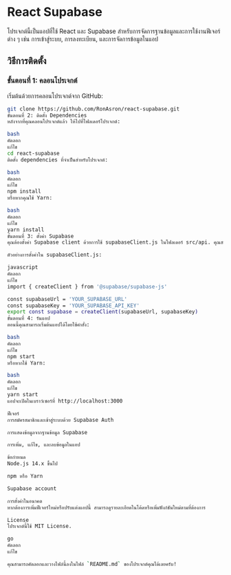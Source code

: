 # React Supabase

โปรเจกต์นี้เป็นแอปที่ใช้ React และ Supabase สำหรับการจัดการฐานข้อมูลและการใช้งานฟีเจอร์ต่าง ๆ เช่น การเข้าสู่ระบบ, การลงทะเบียน, และการจัดการข้อมูลในแอป

## วิธีการติดตั้ง

### ขั้นตอนที่ 1: คลอนโปรเจกต์

เริ่มต้นด้วยการคลอนโปรเจกต์จาก GitHub:

```bash
git clone https://github.com/RonAsron/react-supabase.git
ขั้นตอนที่ 2: ติดตั้ง Dependencies
หลังจากที่คุณคลอนโปรเจกต์แล้ว ให้ไปที่โฟลเดอร์โปรเจกต์:

bash
คัดลอก
แก้ไข
cd react-supabase
ติดตั้ง dependencies ที่จำเป็นสำหรับโปรเจกต์:

bash
คัดลอก
แก้ไข
npm install
หรือหากคุณใช้ Yarn:

bash
คัดลอก
แก้ไข
yarn install
ขั้นตอนที่ 3: ตั้งค่า Supabase
คุณต้องตั้งค่า Supabase client ด้วยการใช้ supabaseClient.js ในโฟลเดอร์ src/api. คุณสามารถสร้างบัญชีที่ Supabase และสร้างโปรเจกต์ใหม่ได้ จากนั้นคัดลอก URL และ API key และใส่ในไฟล์ supabaseClient.js.

ตัวอย่างการตั้งค่าใน supabaseClient.js:

javascript
คัดลอก
แก้ไข
import { createClient } from '@supabase/supabase-js'

const supabaseUrl = 'YOUR_SUPABASE_URL'
const supabaseKey = 'YOUR_SUPABASE_API_KEY'
export const supabase = createClient(supabaseUrl, supabaseKey)
ขั้นตอนที่ 4: รันแอป
ตอนนี้คุณสามารถเริ่มต้นแอปได้โดยใช้คำสั่ง:

bash
คัดลอก
แก้ไข
npm start
หรือหากใช้ Yarn:

bash
คัดลอก
แก้ไข
yarn start
แอปจะเปิดในเบราว์เซอร์ที่ http://localhost:3000

ฟีเจอร์
การสมัครสมาชิกและเข้าสู่ระบบด้วย Supabase Auth

การแสดงข้อมูลจากฐานข้อมูล Supabase

การเพิ่ม, แก้ไข, และลบข้อมูลในแอป

ข้อกำหนด
Node.js 14.x ขึ้นไป

npm หรือ Yarn

Supabase account

การตั้งค่าในอนาคต
หากต้องการเพิ่มฟีเจอร์ใหม่หรือปรับแต่งแอปนี้ สามารถดูรายละเอียดในโค้ดหรือเพิ่มฟังก์ชันใหม่ตามที่ต้องการ

License
โปรเจกต์นี้ใช้ MIT License.

go
คัดลอก
แก้ไข

คุณสามารถคัดลอกและวางไฟล์นี้ลงในไฟล์ `README.md` ของโปรเจกต์คุณได้เลยครับ!